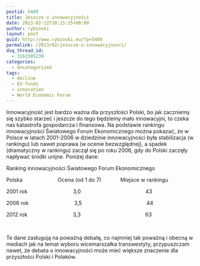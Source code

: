 ```yaml
---
postid: 5489
title: Jeszcze o innowacyjności
date: 2013-02-12T10:15:25+00:00
author: rybinski
layout: post
guid: http://www.rybinski.eu/?p=5489
permalink: /2013/02/jeszcze-o-innowacyjnosci/
dsq_thread_id:
  - 3163305239
categories:
  - Uncategorized
tags:
  - decline
  - EU-funds
  - innovation
  - World Economic Forum
---
```

Innowacyjność jest bardzo ważna dla przyszłości Polski, bo jak zaczniemy się szybko starzeć i jeszcze do tego będziemy mało innowacyjni, to czeka nas katastrofa gospodarcza i finansowa. Na podstawie rankingu innowacyjności Światowego Forum Ekonomicznego można pokazać, że w Polsce w latach 2001-2006 w dziedzinie innowacyjności była stabilizacja (w rankingu) lub nawet poprawa (w ocenie bezwzględnej), a spadek (dramatyczny w rankingu) zaczął się po roku 2006, gdy do Polski zaczęły napływać środki unijne. Poniżej dane:

Ranking innowacyjności Światowego Forum Ekonomicznego

Polska                        Ocena (od 1 do 7)             Miejsce w rankingu

2001 rok                               3,0                                            43

2006 rok                               3,5                                            44

2012 rok                               3,3                                            63

 

Te dane zasługują na poważną debatę, co najmniej tak poważną i obecną w mediach jak na temat wyboru wicemarszałka transwestyty, przypuszczam nawet, że debata o innowacyjności może mieć większe znaczenie dla przyszłości Polski i Polaków.
